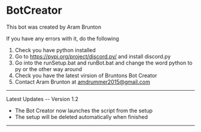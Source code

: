 # BotCreator
This bot was created by Aram Brunton

If you have any errors with it, do the following

1) Check you have python installed
2) Go to https://pypi.org/project/discord.py/ and install discord.py
3) Go into the runSetup.bat and runBot.bat and change the word python to py or the other way around
4) Check you have the latest virsion of Bruntons Bot Creator
5) Contact Aram Brunton at amdrummer2015@gmail.com

---------------------------------------------------------

Latest Updates -- Version 1.2

- The Bot Creator now launches the script from the setup
- The setup will be deleted automatically when finished
---------------------------------------------------------
